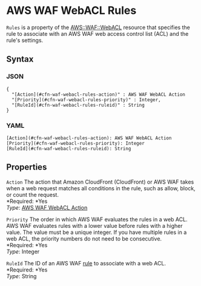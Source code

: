 # AWS WAF WebACL Rules<a name="aws-properties-waf-webacl-rules"></a>

`Rules` is a property of the [AWS::WAF::WebACL](aws-resource-waf-webacl.md) resource that specifies the rule to associate with an AWS WAF web access control list \(ACL\) and the rule's settings\.

## Syntax<a name="w3ab2c21c14e1800b5"></a>

### JSON<a name="aws-properties-waf-webacl-rules-syntax.json"></a>

```
{
  "[Action](#cfn-waf-webacl-rules-action)" : AWS WAF WebACL Action
  "[Priority](#cfn-waf-webacl-rules-priority)" : Integer,
  "[RuleId](#cfn-waf-webacl-rules-ruleid)" : String
}
```

### YAML<a name="aws-properties-waf-webacl-rules-syntax.yaml"></a>

```
[Action](#cfn-waf-webacl-rules-action): AWS WAF WebACL Action
[Priority](#cfn-waf-webacl-rules-priority): Integer
[RuleId](#cfn-waf-webacl-rules-ruleid): String
```

## Properties<a name="w3ab2c21c14e1800b7"></a>

`Action`  <a name="cfn-waf-webacl-rules-action"></a>
The action that Amazon CloudFront \(CloudFront\) or AWS WAF takes when a web request matches all conditions in the rule, such as allow, block, or count the request\.  
*Required: *Yes  
*Type*: [AWS WAF WebACL Action](aws-properties-waf-webacl-action.md)

`Priority`  <a name="cfn-waf-webacl-rules-priority"></a>
The order in which AWS WAF evaluates the rules in a web ACL\. AWS WAF evaluates rules with a lower value before rules with a higher value\. The value must be a unique integer\. If you have multiple rules in a web ACL, the priority numbers do not need to be consecutive\.  
*Required: *Yes  
*Type*: Integer

`RuleId`  <a name="cfn-waf-webacl-rules-ruleid"></a>
The ID of an AWS WAF [rule](aws-resource-waf-rule.md) to associate with a web ACL\.  
*Required: *Yes  
*Type*: String